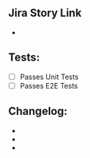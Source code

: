 ## Jira Story Link

- 

## Tests:

- [ ] Passes Unit Tests
- [ ] Passes E2E Tests

## Changelog:

-
-
-
